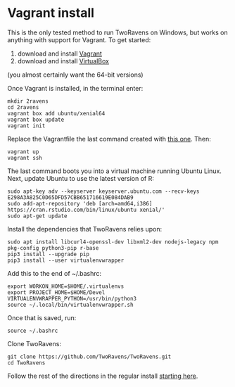 # Vagrant install

This is the only tested method to run TwoRavens on Windows, but works on anything with support for Vagrant. To get started:

1) download and install [Vagrant](https://www.vagrantup.com/downloads.html)
2) download and install [VirtualBox](https://www.virtualbox.org/wiki/Downloads)

(you almost certainly want the 64-bit versions)

Once Vagrant is installed, in the terminal enter:

    mkdir 2ravens 
    cd 2ravens 
    vagrant box add ubuntu/xenial64
    vagrant box update
    vagrant init
    
Replace the Vagrantfile the last command created with [this one](https://github.com/TwoRavens/TwoRavens/blob/master/Vagrantfile). Then:

    vagrant up
    vagrant ssh
    
The last command boots you into a virtual machine running Ubuntu Linux. Next, update Ubuntu to use the latest version of R:

    sudo apt-key adv --keyserver keyserver.ubuntu.com --recv-keys E298A3A825C0D65DFD57CBB651716619E084DAB9
    sudo add-apt-repository 'deb [arch=amd64,i386] https://cran.rstudio.com/bin/linux/ubuntu xenial/'
    sudo apt-get update
    
Install the dependencies that TwoRavens relies upon:

    sudo apt install libcurl4-openssl-dev libxml2-dev nodejs-legacy npm pkg-config python3-pip r-base
    pip3 install --upgrade pip
    pip3 install --user virtualenvwrapper

Add this to the end of ~/.bashrc:

    export WORKON_HOME=$HOME/.virtualenvs
    export PROJECT_HOME=$HOME/Devel
    VIRTUALENVWRAPPER_PYTHON=/usr/bin/python3
    source ~/.local/bin/virtualenvwrapper.sh
   
Once that is saved, run:

    source ~/.bashrc
    
Clone TwoRavens:

    git clone https://github.com/TwoRavens/TwoRavens.git
    cd TwoRavens
    
Follow the rest of the directions in the regular install [starting here](https://github.com/TwoRavens/TwoRavens/blob/master/docs/local_install.md#make-a-virtualenv-and-install-requirements).
